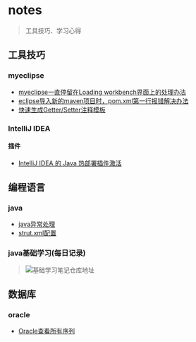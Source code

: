 # notes
> 工具技巧、学习心得

## 工具技巧

### myeclipse

* [myeclipse一直停留在Loading workbench界面上的处理办法](https://github.com/mHeartbeats/notes/issues/1)
* [eclipse导入新的maven项目时，pom.xml第一行报错解决办法](https://github.com/mHeartbeats/notes/issues/6)
* [快速生成Getter/Setter注释模板](https://github.com/mHeartbeats/notes/issues/7)

### IntelliJ IDEA 

#### 插件 
* [IntelliJ IDEA 的 Java 热部署插件激活](https://github.com/mHeartbeats/notes/issues/8)

## 编程语言

### java

* [java异常处理](https://github.com/mHeartbeats/notes/issues/2)
* [strut.xml配置](https://github.com/mHeartbeats/notes/issues/4)

### java基础学习(每日记录)

> ![基础学习笔记仓库地址](https://github.com/mHeartbeats/javaBasicLearn)

## 数据库

### oracle

* [Oracle查看所有序列](https://github.com/mHeartbeats/notes/issues/3)
